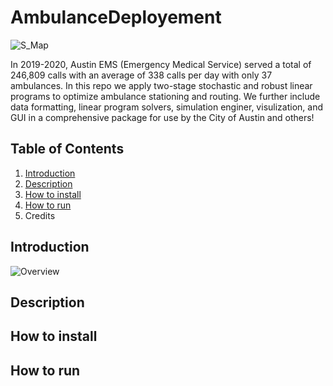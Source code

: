 # AmbulanceDeployement

![S_Map](https://github.com/michaelhilborn/AmbulanceDeployment/blob/master/results/stochastic50_map.png "Stochastic Mapping")

In 2019-2020, Austin EMS (Emergency Medical Service) served a total of 246,809 calls with an average of 338 calls per day with only 37 ambulances. In this repo we apply two-stage stochastic and robust linear programs to optimize ambulance stationing and routing. We further include data formatting, linear program solvers, simulation enginer, visulization, and GUI in a comprehensive package for use by the City of Austin and others! 


## Table of Contents 

1. [Introduction](#Introduction)
2. [Description](#Description)
3. [How to install](#install)
4. [How to run](#run)
5. Credits

<a name="Introduction"/>

## Introduction 

![Overview](https://github.com/michaelhilborn/AmbulanceDeployment/blob/master/results/flowchar.png "Flowchart Overview")

<a name="Description"/>

## Description 

<a name="install"/>

## How to install

<a name="run"/>

## How to run

<a name="License"/>
